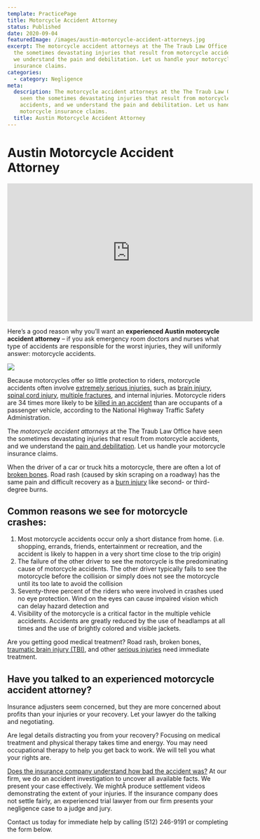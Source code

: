 ```yaml
---
template: PracticePage
title: Motorcycle Accident Attorney
status: Published
date: 2020-09-04
featuredImage: /images/austin-motorcycle-accident-attorneys.jpg
excerpt: The motorcycle accident attorneys at the The Traub Law Office have seen
  the sometimes devastating injuries that result from motorcycle accidents, and
  we understand the pain and debilitation. Let us handle your motorcycle
  insurance claims.
categories:
  - category: Negligence
meta:
  description: The motorcycle accident attorneys at the The Traub Law Office have
    seen the sometimes devastating injuries that result from motorcycle
    accidents, and we understand the pain and debilitation. Let us handle your
    motorcycle insurance claims.
  title: Austin Motorcycle Accident Attorney
---
```

<!--StartFragment-->

# Austin Motorcycle Accident Attorney

<!--EndFragment-->

<iframe width="560" height="315" src="https://www.youtube.com/embed/E2j_Vq05gjc" frameborder="0" allow="accelerometer; autoplay; encrypted-media; gyroscope; picture-in-picture" allowfullscreen></iframe>

<!--StartFragment-->

Here’s a good reason why you’ll want an **experienced Austin motorcycle accident attorney** – if you ask emergency room doctors and nurses what type of accidents are responsible for the worst injuries, they will uniformly answer: motorcycle accidents.


![](/images/motorcycle-accident.jpg)

<!--StartFragment-->

Because motorcycles offer so little protection to riders, motorcycle accidents often involve [extremely serious injuries](/practice-areas/serious-personal-injury/), such as [brain injury](/practice-areas/brain-injury-lawyers/), [spinal cord injury](/practice-areas/austin-spinal-cord-injury-lawyers/), [multiple fractures](/practice-areas/broken-bone-injury-attorneys/), and internal injuries. Motorcycle riders are 34 times more likely to be [killed in an accident](/practice-areas/wrongful-death-attorney/) than are occupants of a passenger vehicle, according to the National Highway Traffic Safety Administration.

The *motorcycle accident attorneys* at the The Traub Law Office have seen the sometimes devastating injuries that result from motorcycle accidents, and we understand the [pain and debilitation](/faq/pain-and-suffering/). Let us handle your motorcycle insurance claims.

When the driver of a car or truck hits a motorcycle, there are often a lot of [broken bones](/practice-areas/austin-broken-bone-injury-attorneys/). Road rash (caused by skin scraping on a roadway) has the same pain and difficult recovery as a [burn injury](/practice-areas/burn-injury-lawyer/) like second- or third-degree burns.

## Common reasons we see for motorcycle crashes:

1. Most motorcycle accidents occur only a short distance from home. (i.e. shopping, errands, friends, entertainment or recreation, and the accident is likely to happen in a very short time close to the trip origin)
2. The failure of the other driver to see the motorcycle is the predominating cause of motorcycle accidents. The other driver typically fails to see the motorcycle before the collision or simply does not see the motorcycle until its too late to avoid the collision
3. Seventy-three percent of the riders who were involved in crashes used no eye protection. Wind on the eyes can cause impaired vision which can delay hazard detection and
4. Visibility of the motorcycle is a critical factor in the multiple vehicle accidents. Accidents are greatly reduced by the use of headlamps at all times and the use of brightly colored and visible jackets.

Are you getting good medical treatment? Road rash, broken bones, [traumatic brain injury (TBI)](/practice-areas/traumatic-brain-injuries-tbi/), and other [serious injuries](/practice-areas/serious-personal-injury/) need immediate treatment.

## Have you talked to an experienced **motorcycle accident attorney**?

Insurance adjusters seem concerned, but they are more concerned about profits than your injuries or your recovery. Let your lawyer do the talking and negotiating.

Are legal details distracting you from your recovery? Focusing on medical treatment and physical therapy takes time and energy. You may need occupational therapy to help you get back to work. We will tell you what your rights are.

[Does the insurance company understand how bad the accident was?](/faq/questions-you-should-ask-the-insurance-adjuster/) At our firm, we do an accident investigation to uncover all available facts. We present your case effectively. We mightÂ produce settlement videos demonstrating the extent of your injuries. If the insurance company does not settle fairly, an experienced trial lawyer from our firm presents your negligence case to a judge and jury.

Contact us today for immediate help by calling (512) 246-9191 or completing the form below.

<!--EndFragment-->